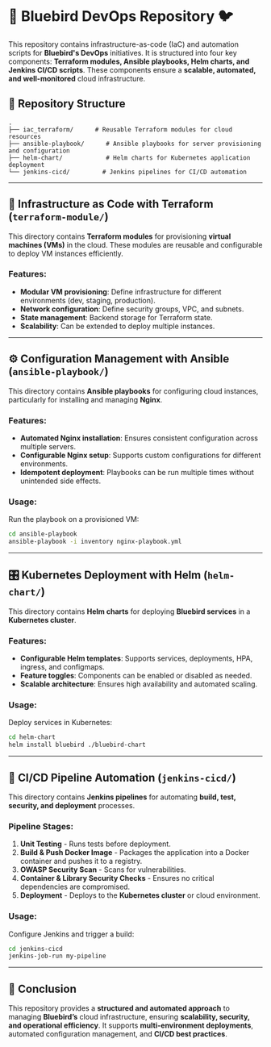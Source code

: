 # 🚀 Bluebird DevOps Repository 🐦

This repository contains infrastructure-as-code (IaC) and automation scripts for **Bluebird's DevOps** initiatives. It is structured into four key components: **Terraform modules, Ansible playbooks, Helm charts, and Jenkins CI/CD scripts**. These components ensure a **scalable, automated, and well-monitored** cloud infrastructure.

## 📂 Repository Structure

```
.
├── iac_terraform/      # Reusable Terraform modules for cloud resources
├── ansible-playbook/      # Ansible playbooks for server provisioning and configuration
├── helm-chart/            # Helm charts for Kubernetes application deployment
└── jenkins-cicd/         # Jenkins pipelines for CI/CD automation
```

---

## 📌 Infrastructure as Code with Terraform (`terraform-module/`)

This directory contains **Terraform modules** for provisioning **virtual machines (VMs)** in the cloud. These modules are reusable and configurable to deploy VM instances efficiently.

### Features:
- **Modular VM provisioning**: Define infrastructure for different environments (dev, staging, production).
- **Network configuration**: Define security groups, VPC, and subnets.
- **State management**: Backend storage for Terraform state.
- **Scalability**: Can be extended to deploy multiple instances.
---

## ⚙️ Configuration Management with Ansible (`ansible-playbook/`)

This directory contains **Ansible playbooks** for configuring cloud instances, particularly for installing and managing **Nginx**.

### Features:
- **Automated Nginx installation**: Ensures consistent configuration across multiple servers.
- **Configurable Nginx setup**: Supports custom configurations for different environments.
- **Idempotent deployment**: Playbooks can be run multiple times without unintended side effects.

### Usage:
Run the playbook on a provisioned VM:
```sh
cd ansible-playbook
ansible-playbook -i inventory nginx-playbook.yml
```

---

## 🎛 Kubernetes Deployment with Helm (`helm-chart/`)

This directory contains **Helm charts** for deploying **Bluebird services** in a **Kubernetes cluster**.

### Features:
- **Configurable Helm templates**: Supports services, deployments, HPA, ingress, and configmaps.
- **Feature toggles**: Components can be enabled or disabled as needed.
- **Scalable architecture**: Ensures high availability and automated scaling.

### Usage:
Deploy services in Kubernetes:
```sh
cd helm-chart
helm install bluebird ./bluebird-chart
```

---

## 🔄 CI/CD Pipeline Automation (`jenkins-cicd/`)

This directory contains **Jenkins pipelines** for automating **build, test, security, and deployment** processes.

### Pipeline Stages:
1. **Unit Testing** - Runs tests before deployment.
2. **Build & Push Docker Image** - Packages the application into a Docker container and pushes it to a registry.
3. **OWASP Security Scan** - Scans for vulnerabilities.
4. **Container & Library Security Checks** - Ensures no critical dependencies are compromised.
5. **Deployment** - Deploys to the **Kubernetes cluster** or cloud environment.

### Usage:
Configure Jenkins and trigger a build:
```sh
cd jenkins-cicd
jenkins-job-run my-pipeline
```

---

## 🎯 Conclusion

This repository provides a **structured and automated approach** to managing **Bluebird’s** cloud infrastructure, ensuring **scalability, security, and operational efficiency**. It supports **multi-environment deployments**, automated configuration management, and **CI/CD best practices**.